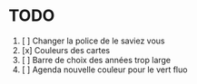 # TODO

1. [ ] Changer la police de le saviez vous
2. [x] Couleurs des cartes
3. [ ] Barre de choix des années trop large
4. [ ] Agenda nouvelle couleur pour le vert fluo